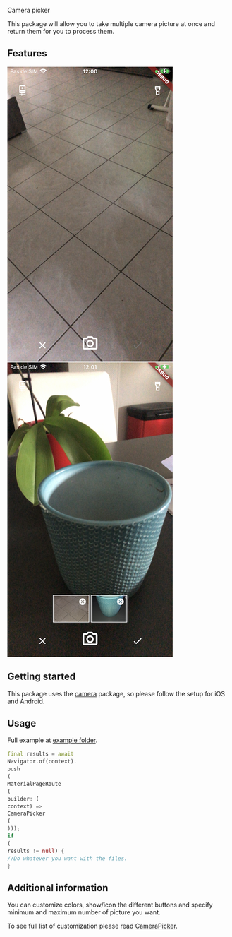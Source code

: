Camera picker

This package will allow you to take multiple camera picture at once and return them for you to process them.

## Features

![Preview](previews/preview.jpg "Preview 1")
![Preview 2](previews/preview2.jpg "Preview 2")

## Getting started

This package uses the [camera](https://pub.dev/packages/camera#installation "Camera package") package, so please follow the setup for iOS and Android. 

## Usage

Full example at [example folder](example "example folder"). 

```dart
final results = await
Navigator.of(context).
push
(
MaterialPageRoute
(
builder: (
context) =>
CameraPicker
(
)));
if
(
results != null) {
//Do whatever you want with the files.
}
```

## Additional information

You can customize colors, show/icon the different buttons and specify minimum and maximum number of
picture you want.

To see full list of customization please read [CameraPicker](lib/camera_picker.dart).
